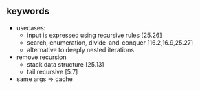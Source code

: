 ## keywords

- usecases:
  - input is expressed using recursive rules [25.26]
  - search, enumeration, divide-and-conquer [16.2,16.9,25.27]
  - alternative to deeply nested iterations
- remove recursion
  - stack data structure [25.13]
  - tail recursive [5.7]
- same args => cache
